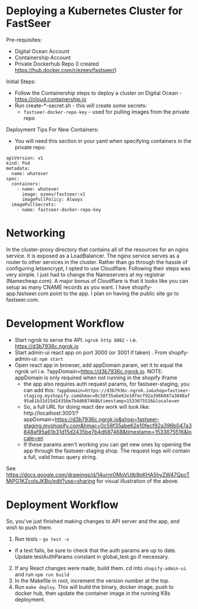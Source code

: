 # Deploying a Kubernetes Cluster for FastSeer

Pre-requisites:

- Digital Ocean Account
- Containership Account
- Private Dockerhub Repo (I created https://hub.docker.com/r/ezeev/fastseer/)

Initial Steps:

- Follow the Containership steps to deploy a cluster on Digital Ocean - https://cloud.containership.io
- Run create-*-secret.sh - this will create some secrets:
    - `fastseer-docker-repo-key` - used for pulling images from the private repo

Deployment Tips For New Containers:

- You will need this section in your yaml when specifying containers in the private repo:

```
apiVersion: v1
kind: Pod
metadata:
  name: whatever
spec:
  containers:
    - name: whatever
      image: ezeev/fastseer:v1
      imagePullPolicy: Always
  imagePullSecrets:
    - name: fastseer-docker-repo-key
```

# Networking

In the cluster-proxy directory that contains all of the resources for an nginx service. It is exposed as a LoadBalancer. The nginx service serves as a router to other services in the cluster. Rather than go through the hassle of configuring letsencrypt, I opted to use Cloudflare. Following their steps was very simple. I just had to change the Nameservers at my registrar (Namecheap.com). A major bonus of Cloudflare is that it looks like you can setup as many CNAME records as you want. I have shopify-app.fastseer.com point to the app. I plan on having the public site go to fastseer.com. 


# Development Workflow

- Start ngrok to serve the API. `ngrok http 8082` - i.e. https://d3b7936c.ngrok.io
- Start admin-ui react app on port 3000 (or 3001 if taken) . From shopify-admin-ui: `npm start`
- Open react app in browser, add appDomain param, set it to equal the ngrok url i.e. ?appDomain=https://d3b7936c.ngrok.io. NOTE: appDomain is only required when not running in the shopify iframe
  - the app also requires auth request params, for fastseer-staging, you can add this: `?appDomain=https://d3b7936c.ngrok.io&shop=fastseer-staging.myshopify.com&hmac=0c58f35abe62e10fecf92a396b047a3848af95a61b31d15d2435be7b4d687468&timestamp=1533675516&locale=en`
  - So, a full URL for doing react dev work will look like: http://localhost:3001/?appDomain=https://d3b7936c.ngrok.io&shop=fastseer-staging.myshopify.com&hmac=0c58f35abe62e10fecf92a396b047a3848af95a61b31d15d2435be7b4d687468&timestamp=1533675516&locale=en
  - If these params aren't working you can get new ones by opening the app through the fastseer-staging shop. The request logs will contain a full, valid hmac query string. 

See https://docs.google.com/drawings/d/14urnrOMoVUtb9pKHA5hyZW47QpcTMiPG1KZcoIsJKBo/edit?usp=sharing for visual illustration of the above.

# Deployment Workflow

So, you've just finished making changes to API server and the app, and wish to push them.

1. Run tests - `go test -v`
  - if a test fails, be sure to check that the auth params are up to date. Update testAuthParams constant in global_test.go if necessary.
2. If any React changes were made, build them. cd into `shopify-admin-ui` and run `npm run build`
3. In the Makefile in root, increment the version number at the top.
4. Run `make deploy`. This will build the binary, docker image, push to docker hub, then update the container image in the running K8s deployment.

